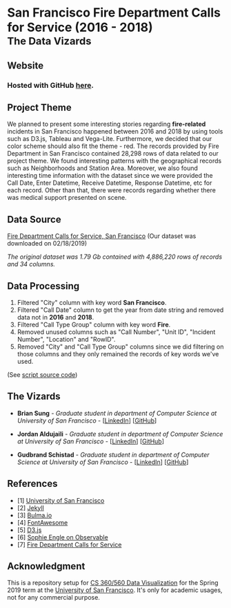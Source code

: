 <h1>
  San Francisco Fire Department Calls for Service (2016 - 2018)
  <small>
    <br>
    The Data Vizards
  </small>
</h1>

## Website

### Hosted with GitHub [here](https://usf-cs360-spring2019.github.io/midterm-the-data-vizards/index.html).

## Project Theme

We planned to present some interesting stories regarding **fire-related** incidents in San Francisco happened between 2016 and 2018 by using tools such as D3.js, Tableau and Vega-Lite. Furthermore, we decided that our color scheme should also fit the theme - red. The records provided by Fire Department in San Francisco contained 28,298 rows of data related to our project theme. We found interesting patterns with the geographical records such as Neighborhoods and Station Area. Moreover, we also found interesting time information with the dataset since we were provided the Call Date, Enter Datetime, Receive Datetime, Response Datetime, etc for each record. Other than that, there were records regarding whether there was medical support presented on scene.

## Data Source

[Fire Department Calls for Service, San Francisco](https://data.sfgov.org/Public-Safety/Fire-Department-Calls-for-Service/nuek-vuh3) \(Our dataset was downloaded on 02/18/2019\)

*The original dataset was 1.79 Gb contained with 4,886,220 rows of records and 34 columns.*

## Data Processing

1. Filtered "City" column with key word **San Francisco**.
2. Filtered "Call Date" column to get the year from date string and removed data not in **2016** and **2018**.
3. Filtered "Call Type Group" column with key word **Fire**.
4. Removed unused columns such as "Call Number", "Unit ID", "Incident Number", "Location" and "RowID".
5. Removed "City" and "Call Type Group" columns since we did filtering on those columns and they only remained the records of key words we've used.

\(See [script source code](https://github.com/usf-cs360-spring2019/midterm-the-data-vizards/tree/gh-pages/data)\)

## The Vizards

* **Brian Sung** - *Graduate student in department of Computer Science at University of San Francisco* - \[[LinkedIn](https://www.linkedin.com/in/ohbriansung/)\] \[[GitHub](https://github.com/ohbriansung)\]

* **Jordan Aldujaili** - *Graduate student in department of Computer Science at University of San Francisco* - \[[LinkedIn](https://www.linkedin.com/in/jaldujaili/)\] \[[GitHub](https://github.com/jaldujaili)\]

* **Gudbrand Schistad** - *Graduate student in department of Computer Science at University of San Francisco* - \[[LinkedIn](https://www.linkedin.com/in/gudbrand-schistad/)\] \[[GitHub](https://github.com/gudbrandsc)\]

## References
* \[1\] [University of San Francisco](https://www.usfca.edu/)
* \[2\] [Jekyll](https://help.github.com/articles/setting-up-your-github-pages-site-locally-with-jekyll/)
* \[3\] [Bulma.io](https://bulma.io/)
* \[4\] [FontAwesome](https://fontawesome.com/)
* \[5\] [D3.js](https://d3js.org)
* \[6\] [Sophie Engle on Observable](https://observablehq.com/@sjengle)
* \[7\] [Fire Department Calls for Service](https://data.sfgov.org/Public-Safety/Fire-Department-Calls-for-Service/nuek-vuh3)

## Acknowledgment

This is a repository setup for [CS 360/560 Data Visualization](/) for the Spring 2019 term at the [University of San Francisco](https://www.usfca.edu/). It's only for academic usages, not for any commercial purpose.
